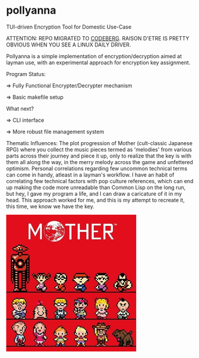 # pollyanna
TUI-driven Encryption Tool for Domestic Use-Case

ATTENTION:
REPO MIGRATED TO [CODEBERG](https://codeberg.org/breddiesucks/pollyanna). RAISON D'ETRE IS PRETTY OBVIOUS WHEN YOU SEE A LINUX DAILY DRIVER.

Pollyanna is a simple implementation of encryption/decryption aimed at layman use, with an experimental approach for encryption key assignment.

Program Status:

=> Fully Functional Encrypter/Decrypter mechanism

=> Basic makefile setup

What next?

=> CLI interface

=> More robust file management system



Thematic Influences: The plot progression of Mother (cult-classic Japanese RPG) where you collect the music pieces termed as 'melodies' from various parts across their journey and piece it up, only to realize that the key is with them all along the way, in the merry melody across the game and unfettered optimism. Personal correlations regarding few uncommon technical terms can come in handy, atleast in a layman's workflow. I have an habit of correlating few technical factors with pop culture references, which can end up making the code more unreadable than Common Lisp on the long run, but hey, I gave my program a life, and I can draw a caricature of it in my head. This approach worked for me, and this is my attempt to recreate it, this time, we know we have the key.

![image](https://github.com/breddiesucks/pollyanna/blob/main/motherimg.jpg)
